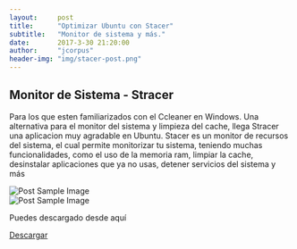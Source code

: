 ```yaml
---
layout:     post
title:      "Optimizar Ubuntu con Stacer"
subtitle:   "Monitor de sistema y más."
date:       2017-3-30 21:20:00
author:     "jcorpus"
header-img: "img/stacer-post.png"
---
```


<h2 class="section-heading">Monitor de Sistema - Stracer</h2>

<p>Para los que esten familiarizados con el Ccleaner en Windows. Una alternativa para el monitor del sistema y limpieza del cache, 
llega Stracer una aplicacion muy agradable en Ubuntu.
Stacer es un monitor de recursos del sistema, el cual permite monitorizar tu sistema, teniendo muchas funcionalidades, como el uso
 de la memoria ram, limpiar la cache, desinstalar aplicaciones que ya no usas, detener servicios del sistema y más</p>
 
 
 
 
 <img src="{{ site.baseurl }}/img/stacer-home.png" alt="Post Sample Image">
 <br>
 <img src="{{ site.baseurl }}/img/stacer-recursos.png" alt="Post Sample Image">
 
 <p>Puedes descargado desde aquí</p>
 <div class="button">
   <a href="https://github.com/oguzhaninan/Stacer/releases" target="_blank">Descargar
  <span>
    <span></span>
  </span>
  </a>
</div>
 
